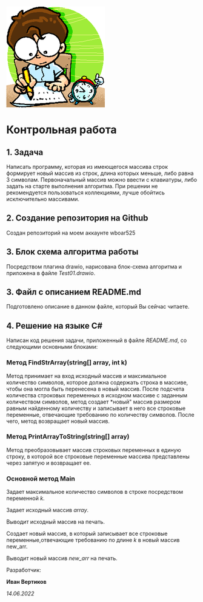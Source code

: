 ![Test_logo](test.gif)
# Контрольная работа
## 1. Задача
Написать программу, которая из имеющегося массива строк формирует новый массив из строк, длина которых меньше, либо равна 3 символам. Первоначальный массив можно ввести с клавиатуры, либо задать на старте выполнения алгоритма. 
При решении не рекомендуется пользоваться коллекциями, лучше обойтись исключительно массивами.

## 2. Создание репозитория на Github
Создан репозиторий на моем аккаунте wboar525

## 3. Блок схема алгоритма работы
Посредством плагина drawio, нарисована блок-схема алгоритма и приложена в файле *Test01.drawio*.

## 3. Файл с описанием README.md
Подготовлено описание в данном файле, который Вы сейчас читаете.

## 4. Решение на языке C#
Написан код решения задачи, приложенный в файле *README.md*, со следующими основными блоками:

### **Метод FindStrArray(string[] array, int k)**
Метод принимает на вход исходный массив и максимальное количество символов, которое должна содержать строка в массиве, чтобы она могла быть перенесена в новый массив. После подсчета количества строковых переменных в исходном массиве с заданным количеством символов, метод создает *новый" массив размером равным найденному количеству и записывает в него все строковые переменные, отвечающие требованию по количеству символов. После чего, метод возвращает новый массив.

### **Метод PrintArrayToString(string[] array)**
Метод преобразовывает массив строковых переменных в единую строку, в которой все строковые переменные массива представлены через запятую и возвращает ее.

### **Основной метод Main**
Задает максимальное количество символов в строке посредством переменной *k*.

Задает исходный массив *array*.

Выводит исходный массив на печать.

Создает новый массив, в который записывает все строковые переменные,отвечающие требованию по длине *k* в новый массив new_arr.

Выводит новый массив *new_arr* на печать.




Разработчик:

**Иван Вертиков**

*14.06.2022*